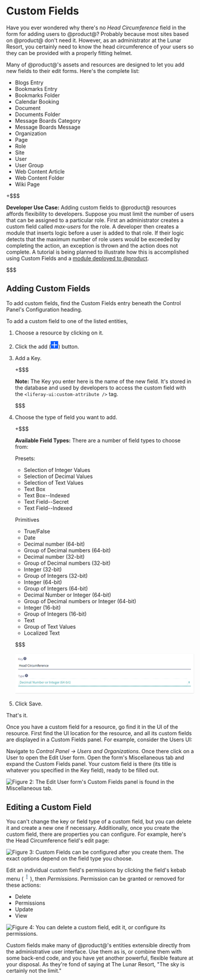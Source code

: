 # Custom Fields [](id=custom-fields)

Have you ever wondered why there's no *Head Circumference* field in the form for
adding users to @product@? Probably because most sites based on @product@ don't
need it. However, as an administrator at the Lunar Resort, you certainly need to
know the head circumference of your users so they can be provided with a
properly fitting helmet. 

Many of @product@'s assets and resources are designed to let you add new fields
to their edit forms. Here's the complete list:

- Blogs Entry
- Bookmarks Entry
- Bookmarks Folder
- Calendar Booking
- Document
- Documents Folder
- Message Boards Category
- Message Boards Message
- Organization
- Page
- Role
- Site
- User
- User Group
- Web Content Article
- Web Content Folder
- Wiki Page

+$$$

**Developer Use Case:** Adding custom fields to @product@ resources affords
flexibility to developers. Suppose you must limit the number of users
that can be assigned to a particular role. First an administrator creates a custom
field called *max-users* for the role. A developer then creates a module that
inserts logic before a user is added to that role. If their logic detects that
the maximum number of role users would be exceeded by completing the action, an
exception is thrown and the action does not complete. A tutorial is being
planned to illustrate how this is accomplished using Custom Fields and a [module
deployed to @product](/develop/tutorials/-/knowledge_base/7-0/fundamentals#modules).

<!-- Add link to expando tutorial when written -->

$$$

## Adding Custom Fields [](id=adding-custom-fields)

To add custom fields, find the Custom Fields entry beneath the Control Panel's
Configuration heading.

To add a custom field to one of the listed entities, 

1.  Choose a resource by clicking on it.

2.  Click the add (![Add](../../images-dxp/icon-add.png)) button.

3.  Add a Key.

    +$$$

    **Note:** The Key you enter here is the name of the new field. It's stored
    in the database and used by developers to access the custom field with the
    `<liferay-ui:custom-attribute />` tag.

    $$$

4. Choose the type of field you want to add.

    +$$$

    **Available Field Types:** There are a number of field types to choose from:

    Presets:

    - Selection of Integer Values
    - Selection of Decimal Values
    - Selection of Text Values
    - Text Box
    - Text Box--Indexed
    - Text Field--Secret
    - Text Field--Indexed

    Primitives

    - True/False
    - Date
    - Decimal number (64-bit)
    - Group of Decimal numbers (64-bit)
    - Decimal number (32-bit)
    - Group of Decimal numbers (32-bit)
    - Integer (32-bit)
    - Group of Integers (32-bit)
    - Integer (64-bit)
    - Group of Integers (64-bit)
    - Decimal Number or Integer (64-bit)
    - Group of Decimal numbers or Integer (64-bit)
    - Integer (16-bit)
    - Group of Integers (16-bit)
    - Text
    - Group of Text Values
    - Localized Text

    $$$

    ![Figure 1: At The Lunar Resort, a Head Circumference field is necessary for all users.](../../images/custom-fields-user-head-circumference.png)

5. Click Save.

That's it.

Once you have a custom field for a resource, go find it in the UI of the
resource. First find the UI location for the resource, and all its custom fields
are displayed in a Custom Fields panel. For example, consider the Users UI:

Navigate to *Control Panel &rarr; Users and Organizations*. Once
there click on a User to open the Edit User form. Open the form's
Miscellaneous tab and expand the Custom Fields panel. Your custom field is
there (its title is whatever you specified in the Key field), ready to be
filled out.

![Figure 2: The Edit User form's Custom Fields panel is found in the
Miscellaneous tab.](../../images/custom-fields-panel.png)

## Editing a Custom Field [](id=editing-a-custom-field)

You can't change the key or field type of a custom field, but you can delete it
and create a new one if necessary. Additionally, once you create the custom
field, there are properties you can configure. For example, here's the Head
Circumference field's edit page: 

![Figure 3: Custom Fields can be configured after you create them. The exact
options depend on the field type you choose.](../../images/custom-fields-configuration.png)

Edit an individual custom field's permissions by clicking the field's kebab menu
(![Actions](../../images-dxp/icon-actions.png)), then *Permissions*.  Permission
can be granted or removed for these actions:

- Delete
- Permissions
- Update
- View

![Figure 4: You can delete a custom field, edit it, or configure its
permissions.](../../images/custom-fields-edit.png)

Custom fields make many of @product@'s entities extensible directly from the
administrative user interface. Use them as is, or combine them with some
back-end code, and you have yet another powerful, flexible feature at your
disposal. As they're fond of saying at The Lunar Resort, "The sky is certainly
not the limit."

